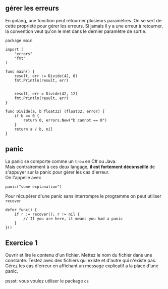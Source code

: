 ## gérer les erreurs

En golang, une fonction peut retourner plusieurs paramètres.
On se sert de cette propriété pour gérer les erreurs.
Si jamais il y a une erreur à retourner, la convention veut qu'on le met dans le dernier paramètre de sortie.

```golang
package main

import (
	"errors"
	"fmt"
)

func main() {
	result, err := Divide(42, 0)
	fmt.Println(result, err)


	result, err = Divide(42, 12)
	fmt.Println(result, err)
}

func Divide(a, b float32) (float32, error) {
	if b == 0 {
		return 0, errors.New("b cannot == 0")
	}
	return a / b, nil
}
```

## panic 
La panic se comporte comme un `trow` en C# ou Java.  
Mais contrairement à ces deux langage, **il est fortement déconseillé** de s'appuyer sur la panic pour gérer les cas d'erreur.  
On l'appelle avec
```golang
panic("some explanation")
```

Pour récupérer d'une panic sans interrompre le programme on peut utiliser `recover`
```golang
defer func() {
	if r := recover(); r != nil {
		// If you are here, it means you had a panic
	}
}()
```


## Exercice 1
Ouvrir et lire le contenu d'un fichier.
Mettez le nom du fichier dans une constante.
Testez avec des fichiers qui existe et d'autre qui n'existe pas.
Gérez les cas d'erreur en affichant un message explicatif a la place d'une panic.

pssst: vous voulez utiliser le package `os`
